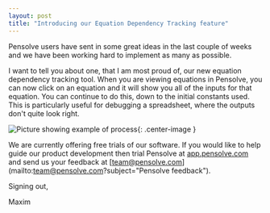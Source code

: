 ```yaml
---
layout: post
title: "Introducing our Equation Dependency Tracking feature"
---
```

Pensolve users have sent in some great ideas in the last couple of weeks and we
have been working hard to implement as many as possible.

I want to tell you about one, that I am most proud of, our new equation
dependency tracking tool. When you are viewing equations in Pensolve, you can
now click on an equation and it will show you all of the inputs for that
equation. You can continue to do this, down to the initial constants used.
This is particularly useful for debugging a spreadsheet, where the
outputs don't quite look right.

![Picture showing example of process](/public/2015-10-29/equation_tracking.gif){: .center-image }

We are currently offering free trials of our software. If you would like to
help guide our product development then trial
Pensolve at [app.pensolve.com](https://app.pensolve.com/signup) and send us
your feedback at
[team@pensolve.com](mailto:team@pensolve.com?subject="Pensolve feedback").

Signing out,

Maxim

